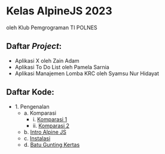# Kelas AlpineJS 2023

oleh Klub Pemgrograman TI POLNES

## Daftar _Project_:
- Aplikasi X oleh Zain Adam
- Aplikasi To Do List oleh Pamela Sarnia
- Aplikasi Manajemen Lomba KRC oleh Syamsu Nur Hidayat

## Daftar Kode:
- 1\. Pengenalan
  - a. Komparasi
    - i. [Komparasi 1](1-pengenalan/a-komparasi/komparasi-1.html)
    - ii. [Komparasi 2](1-pengenalan/a-komparasi/komparasi-2.html)
  - b. [Intro Alpine JS](1-pengenalan/b-intro-alpine-js/)
  - c. [Instalasi](1-pengenalan/c-instalasi/)
  - d. [Batu Gunting Kertas](1-pengenalan/d-rock-paper-scissor/)

